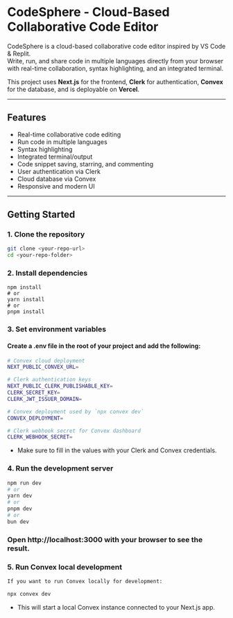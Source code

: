 # CodeSphere - Cloud-Based Collaborative Code Editor

CodeSphere is a cloud-based collaborative code editor inspired by VS Code & Replit.  
Write, run, and share code in multiple languages directly from your browser with real-time collaboration, syntax highlighting, and an integrated terminal.  

This project uses **Next.js** for the frontend, **Clerk** for authentication, **Convex** for the database, and is deployable on **Vercel**.

---

## Features

- Real-time collaborative code editing
- Run code in multiple languages
- Syntax highlighting
- Integrated terminal/output
- Code snippet saving, starring, and commenting
- User authentication via Clerk
- Cloud database via Convex
- Responsive and modern UI

---

## Getting Started

### 1. Clone the repository

```bash
git clone <your-repo-url>
cd <your-repo-folder>
```

### 2. Install dependencies
```
npm install
# or
yarn install
# or
pnpm install
```
### 3. Set environment variables

#### Create a .env file in the root of your project and add the following:
``` bash
# Convex cloud deployment
NEXT_PUBLIC_CONVEX_URL=

# Clerk authentication keys
NEXT_PUBLIC_CLERK_PUBLISHABLE_KEY=
CLERK_SECRET_KEY=
CLERK_JWT_ISSUER_DOMAIN=

# Convex deployment used by `npx convex dev`
CONVEX_DEPLOYMENT=

# Clerk webhook secret for Convex dashboard
CLERK_WEBHOOK_SECRET=
```

- Make sure to fill in the values with your Clerk and Convex credentials.

### 4. Run the development server
``` bash
npm run dev
# or
yarn dev
# or
pnpm dev
# or
bun dev
```

### Open http://localhost:3000 with your browser to see the result.

### 5. Run Convex local development
``` bash
If you want to run Convex locally for development:

npx convex dev
```

- This will start a local Convex instance connected to your Next.js app.
